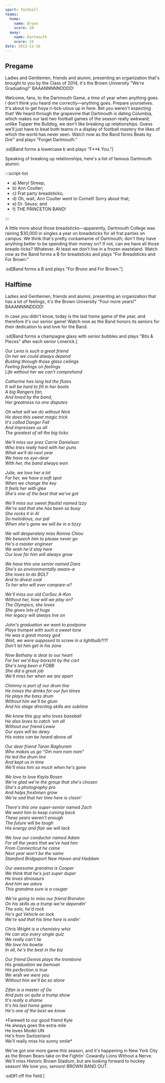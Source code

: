 ```yaml
---
sport: football
teams:
  home:
    name: Brown
    score: 20
  away:
    name: Dartmouth
    score: 24
date: 2013-11-16
---
```


## Pregame

Ladies and Gentlemen, friends and alumni, presenting an organization that's brought to you by the Class of 2014, it's the Brown University "We're Graduating!" BAAANNNNNDDDD!

Welcome, fans, to the Dartmouth Game, a time of year when anything goes. I don't think you heard me correctly—anything goes. Prepare yourselves. It's about to get hoya ri-tick-ulous up in here. Bet you weren't expecting that! We heard through the grapevine that Dartmouth is dating Columbia, which makes our last two football games of the season really awkward; unlike Tupper the Bulldog, we don't like breaking up relationships. Guess we'll just have to beat both teams in a display of football mastery the likes of which the world has never seen. Watch now as the Band forms Beats by Dre™ and plays "Forget Dartmouth."

:sd[Band forms a lowercase b and plays "F\*\*k You."]

Speaking of breaking up relationships, here's a list of famous Dartmouth alumni:

:::script-list

- a) Meryl Streep;
- b) Ann Coulter;
- c) Frat party breadsticks;
- d) Oh, wait, Ann Coulter went to Cornell! Sorry about that;
- e) Dr. Seuss; and
- f) THE PRINCETON BAND!

:::

A little more about those breadsticks—apparently, Dartmouth College was raining $30,000 in singles a year on breadsticks for all frat parties on campus. We think that's pretty cockamamie of Dartmouth; don't they have anything better to be spending their money on? If not, can we have all those breads-ticks? Whatever. At least we don't live in a frozen wasteland. Watch now as the Band forms a B for breadsticks and plays "For Breadsticks and For Brown."

:sd[Band forms a B and plays "For Bruno and For Brown."]

## Halftime

Ladies and Gentlemen, friends and alumni, presenting an organization that has a lot of feelings, it's the Brown University "Four more years!" BAAANNNNDDDD!

In case you didn't know, today is the last home game of the year, and therefore it's our senior game! Watch now as the Band honors its seniors for their dedication to and love for the Band.

:sd[Band forms a champagne glass with senior bubbles and plays "Bits & Pieces" after each senior Limerick.]

_Our Lena is such a great friend\
On her we could always depend\
Busting through those glass ceilings\
Feeling feelings on feelings\
Life without her we can't comprehend_

_Catherine has long led the flutes\
It will be hard to fill in her boots\
A big Rangers fan,\
And loved by the band,\
Her greatness no one disputes_

_Oh what will we do without Nick\
He does this sweet magic trick\
It's called Danger Fall\
And impresses us all\
The greatest of all the big ticks_

_We'll miss our prez Carrie Danielson\
Who tries really hard with her puns\
What we'll do next year\
We have no eye-dear\
With her, the band always won_

_Julie, we love her a lot\
For her, we have a soft spot\
When we change the key\
It feels her with glee\
She's one of the best that we've got_

_We'll miss our sweet flautist named Izzy\
We're sad that she has been so busy\
She rocks it in Al\
So melodious, our pal\
When she's gone we will be in a tizzy_

_We will desperately miss Ronnie Chiou\
We beseech him to please never go\
He's a master engineer\
We wish he'd stay here\
Our love for him will always grow_

_We have this one senior named Dara\
She's so environmentally aware-a\
She loves to do BOLT\
And to divest coal\
To her who will ever compare-a?_

_We'll miss our old CorSec A-Kon\
Without her, how will we play on?\
The Olympics, she loves\
She gives lots of hugs\
Her legacy will always live on_

_John's graduation we want to postpone\
Plays trumpet with such a sweet tone\
He was a great money god\
Wait, we were supposed to screw in a lightbulb?!?!\
Don't let him get in his zone_

_Now Bethany is dear to our heart\
For her we'd buy borscht by the cart\
She's long been a FOBB\
She did a great job\
We'll miss her when we are apart_

_Chimmy is part of our drum line\
He mixes the drinks for our fun times\
He plays the bass drum\
Without him we'll be glum\
And his stage directing skills are sublime_

_We know this guy who loves baseball\
He also loves to catch 'em all\
Without our friend Lewie\
Our eyes will be dewy\
His notes can be heard above all_

_Our dear friend Taran Raghuram\
Who makes us go "Om nom nom nom"\
He led the drum line\
And kept us in time\
We'll miss him so much when he's gone_

_We love to love Kayla Rosen\
We're glad we're the group that she's chosen\
She's a photography pro\
And helps freshmen grow\
We're sad that her time here is closin'_

_There's this one super-senior named Zach\
We want him to keep coming back\
These years weren't enough\
The future will be tough\
His energy and flair we will lack_

_We love our conductor named Adam\
For all the years that we've had him\
From Connecticut he came\
Next year won't be the same\
Stamford Bridgeport New Haven and Haddam_

_Our awesome grandma is Cooper\
We think that he's just super duper\
He loves dinosaurs\
And him we adore\
This grandma sure is a cougar_

_We're going to miss our friend Brendon\
On his skills as a trump we're dependin'\
The solo, he'd rock\
He's got Vehicle on lock\
We're sad that his time here is endin'_

_Chris Wright is a chemistry whiz\
He can ace every single quiz\
We really can't lie\
We love his bowtie\
In all, he's the best in the biz_

_Our friend Dennis plays the trombone\
His graduation we bemoan\
His perfection is true\
We wish we were you\
Without him we'll be so alone_

_Zifan is a master of Go\
And puts on quite a trump show\
It's really a shame\
It's his last home game\
He's one of the best we know_

\*Farewell to our good friend Kyle\
He always goes the extra mile\
He loves Model UN\
He's from Switzerland\
We'll really miss his sunny smile\*

We've got one more game this season, and it's happening in New York City as the Brown Bears take on the Fightin' Cowardly Lions Without a Nerve. We'll miss Historic Brown Stadium, but are looking forward to hockey season! We love you, seniors! BROWN BAND OUT.

:sd[#1 off the field.]

